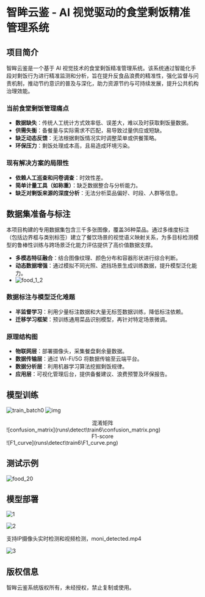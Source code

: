 # 智眸云鉴 - AI 视觉驱动的食堂剩饭精准管理系统

## 项目简介

智眸云鉴是一个基于 AI 视觉技术的食堂剩饭精准管理系统。该系统通过智能化手段对剩饭行为进行精准监测和分析，旨在提升反食品浪费的精准性，强化监督与问责机制，推动节约意识的普及与深化，助力资源节约与可持续发展，提升公共机构治理效能。

### 当前食堂剩饭管理痛点

- **数据缺失**：传统人工统计方式效率低、误差大，难以及时获取剩饭量数据。
- **供需失衡**：备餐量与实际需求不匹配，易导致过量供应或短缺。
- **缺乏动态反馈**：无法根据剩饭情况实时调整菜单或供餐策略。
- **环保压力**：剩饭处理成本高，且易造成环境污染。

### 现有解决方案的局限性

- **依赖人工巡查和问卷调查**：时效性差。
- **简单计量工具（如称重）**：缺乏数据整合与分析能力。
- **缺乏对剩饭来源的深度分析**：无法分析菜品偏好、时段、人群等信息。

## 数据集准备与标注

本项目构建的专用数据集包含三千多张图像，覆盖36种菜品。通过多维度标注（包括边界框与类别标签）建立了餐饮场景的视觉语义映射关系，为多目标检测模型的鲁棒性训练与跨场景泛化能力评估提供了高价值数据支撑。

- **多模态特征融合**：结合图像纹理、颜色分布和容器形状进行综合判断。
- **动态数据增强**：通过模拟不同光照、遮挡场景生成训练数据，提升模型泛化能力。
- ![food_1_2](food_1_2.jpg)

### 数据标注与模型泛化难题

- **半监督学习**：利用少量标注数据和大量无标签数据训练，降低标注依赖。
- **迁移学习框架**：预训练通用菜品识别模型，再针对特定场景微调。

### 原理结构图

- **物联网层**：部署摄像头，采集餐盘剩余量数据。
- **数据传输层**：通过 Wi-Fi/5G 将数据传输至云端平台。
- **数据分析层**：利用机器学习算法挖掘剩饭规律。
- **应用层**：可视化管理后台，提供备餐建议、浪费预警及环保报告。

## 模型训练

![train_batch0](runs\detect\train5\train_batch0.jpg)
![img](runs/detect/train5/train_batch2.jpg)

<center>混淆矩阵</center>
![confusion_matrix](runs\detect\train6\confusion_matrix.png)
<center>F1-score</center>
![F1_curve](runs\detect\train6\F1_curve.png)

## 测试示例

![food_20](runs\detect\predict5\food_20.jpg)

## 模型部署

![1](data\1.png)

![2](data\2.png)

支持IP摄像头实时检测和视频检测，moni_detected.mp4

![3](data\3.png)

## 版权信息

智眸云鉴系统版权所有，未经授权，禁止复制或使用。
